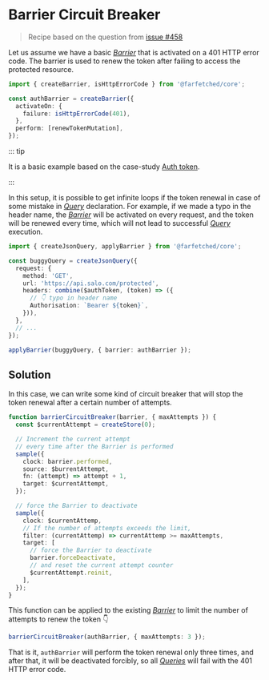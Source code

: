 # Barrier Circuit Breaker

> Recipe based on the question from [issue #458](https://github.com/igorkamyshev/farfetched/issues/458)

Let us assume we have a basic [_Barrier_](https://farfetched.dev/docs/api/barrier) that is activated on a 401 HTTP error code. The barrier is used to renew the token after failing to access the protected resource.

```ts
import { createBarrier, isHttpErrorCode } from '@farfetched/core';

const authBarrier = createBarrier({
  activateOn: {
    failure: isHttpErrorCode(401),
  },
  perform: [renewTokenMutation],
});
```

::: tip

It is a basic example based on the case-study [Auth token](/recipes/auth_token).

:::

In this setup, it is possible to get infinite loops if the token renewal in case of some mistake in [_Query_](/api/primitives/query) declaration. For example, if we made a typo in the header name, the [_Barrier_](https://farfetched.dev/docs/api/barrier) will be activated on every request, and the token will be renewed every time, which will not lead to successful [_Query_](/api/primitives/query) execution.

```ts
import { createJsonQuery, applyBarrier } from '@farfetched/core';

const buggyQuery = createJsonQuery({
  request: {
    method: 'GET',
    url: 'https://api.salo.com/protected',
    headers: combine($authToken, (token) => ({
      // 👇 typo in header name
      Authorisation: `Bearer ${token}`,
    })),
  },
  // ...
});

applyBarrier(buggyQuery, { barrier: authBarrier });
```

## Solution

In this case, we can write some kind of circuit breaker that will stop the token renewal after a certain number of attempts.

```ts
function barrierCircuitBreaker(barrier, { maxAttempts }) {
  const $currentAttempt = createStore(0);

  // Increment the current attempt
  // every time after the Barrier is performed
  sample({
    clock: barrier.performed,
    source: $burrentAttempt,
    fn: (attempt) => attempt + 1,
    target: $currentAttempt,
  });

  // force the Barrier to deactivate
  sample({
    clock: $currentAttemp,
    // If the number of attempts exceeds the limit,
    filter: (currentAttemp) => currentAttemp >= maxAttempts,
    target: [
      // force the Barrier to deactivate
      barrier.forceDeactivate,
      // and reset the current attempt counter
      $currentAttempt.reinit,
    ],
  });
}
```

This function can be applied to the existing [_Barrier_](https://farfetched.dev/docs/api/barrier) to limit the number of attempts to renew the token 👇

```ts
barrierCircuitBreaker(authBarrier, { maxAttempts: 3 });
```

That is it, `authBarrier` will perform the token renewal only three times, and after that, it will be deactivated forcibly, so all [_Queries_](/api/primitives/query) will fail with the 401 HTTP error code.
